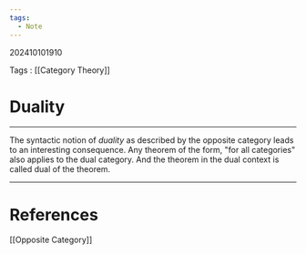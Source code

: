 ```yaml
---
tags:
  - Note
---
```

202410101910

Tags : [[Category Theory]]
# Duality
---
The syntactic notion of *duality* as described by the opposite category leads to an interesting consequence. Any theorem of the form, "for all categories" also applies to the dual category. And the theorem in the dual context is called dual of the theorem.

---
# References
[[Opposite Category]]
